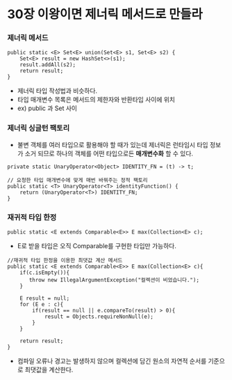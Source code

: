# 30장 이왕이면 제너릭 메서드로 만들라
### 제너릭 메서드
```
public static <E> Set<E> union(Set<E> s1, Set<E> s2) {
    Set<E> result = new HashSet<>(s1);
    result.addAll(s2);
    return result;
}
```
* 제너릭 타입 작성법과 비슷하다.
* 타입 매개변수 목록은 메서드의 제한자와 반환타입 사이에 위치
* ex) public 과 Set 사이

### 제너릭 싱글턴 팩토리
* 불변 객체를 여러 타입으로 활용해야 할 때가 있는데 제너릭은 런타임시 타입 정보가 소거 되므로 하나의 객체를 어떤 타입으로든 **매개변수화** 할 수 있다.
```
private static UnaryOperator<Object> IDENTITY_FN = (t) -> t;

// 요청한 타입 매개변수에 맞게 매번 바꿔주는 정적 팩토리
public static <T> UnaryOperator<T> identityFunction() {
    return (UnaryOperator<T>) IDENTITY_FN;
}
```

### 재귀적 타입 한정
```
public static <E extends Comparable<E>> E max(Collection<E> c);
```
* E로 받을 타입은 오직 Comparable<E>를 구현한 타입만 가능하다.

```
//재귀적 타입 한정을 이용한 최댓값 계산 메서드
public static <E extends Comparable<E>> E max(Collection<E> c){
    if(c.isEmpty()){
       throw new IllegalArgumentException("컬렉션이 비었습니다.");
    }
        
    E result = null;
    for (E e : c){
        if(result == null || e.compareTo(result) > 0){
            result = Objects.requireNonNull(e);
        }
    }
        
    return result;
}
```
* 컴파일 오류나 경고는 발생하지 않으며 컬렉션에 담긴 원소의 자연적 순서를 기준으로 최댓값을 계산한다.
